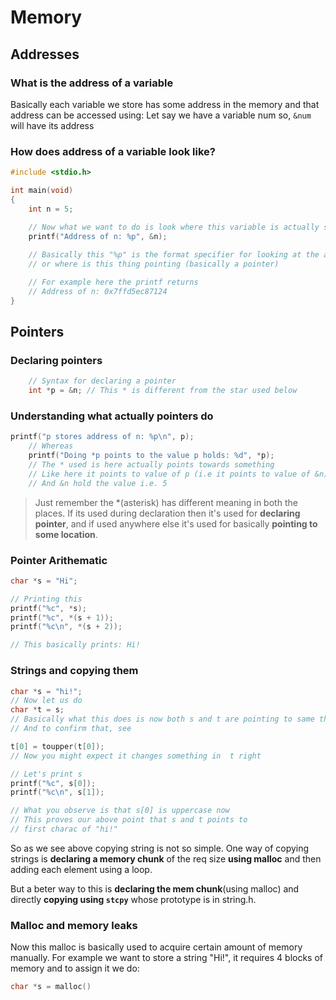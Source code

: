 # Memory

## Addresses

### What is the address of a variable

Basically each variable we store has some address in the memory and that address can be accessed using:
Let say we have a variable num so, `&num` will have its address

### How does address of a variable look like?

```c
#include <stdio.h>

int main(void)
{
    int n = 5; 

    // Now what we want to do is look where this variable is actually stored
    printf("Address of n: %p", &n);
    
    // Basically this "%p" is the format specifier for looking at the address of something.
    // or where is this thing pointing (basically a pointer)

    // For example here the printf returns 
    // Address of n: 0x7ffd5ec87124
}
```

## Pointers

### Declaring pointers 

```c
    // Syntax for declaring a pointer 
    int *p = &n; // This * is different from the star used below
```

### Understanding what actually pointers do 

```c
printf("p stores address of n: %p\n", p);
    // Whereas
    printf("Doing *p points to the value p holds: %d", *p);
    // The * used is here actually points towards something 
    // Like here it points to value of p (i.e it points to value of &n)
    // And &n hold the value i.e. 5
```

> Just remember the *(asterisk) has different meaning in both the places. If its used during declaration then it's used for **declaring pointer**, and if used anywhere else it's used for basically **pointing to some location**.

### Pointer Arithematic

```c
char *s = "Hi";

// Printing this 
printf("%c", *s);
printf("%c", *(s + 1));
printf("%c\n", *(s + 2));

// This basically prints: Hi!
```

### Strings and copying them 

```c
char *s = "hi!";
// Now let us do 
char *t = s;
// Basically what this does is now both s and t are pointing to same thing 
// And to confirm that, see 

t[0] = toupper(t[0]);
// Now you might expect it changes something in  t right

// Let's print s 
printf("%c", s[0]);
printf("%c\n", s[1]);

// What you observe is that s[0] is uppercase now
// This proves our above point that s and t points to 
// first charac of "hi!"
```

So as we see above copying string is not so simple. One way of copying strings is **declaring a memory chunk** of the req size **using malloc** and then adding each element using a loop.

But a beter way to this is **declaring the mem chunk**(using malloc) and directly **copying using `stcpy`** whose prototype is in string.h.

### Malloc and memory leaks

Now this malloc is basically used to acquire certain amount of memory manually.
For example we want to store a string "Hi!", it requires 4 blocks of memory and to assign it we do:

```c
char *s = malloc()